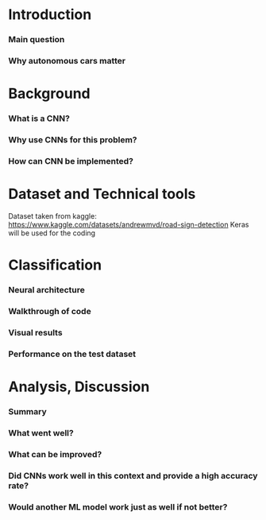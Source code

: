 # Introduction
### Main question
### Why autonomous cars matter

# Background
### What is a CNN?
### Why use CNNs for this problem?
### How can CNN be implemented?

# Dataset and Technical tools
Dataset taken from kaggle: https://www.kaggle.com/datasets/andrewmvd/road-sign-detection
Keras will be used for the coding

# Classification
### Neural architecture
### Walkthrough of code 
### Visual results
### Performance on the test dataset

# Analysis, Discussion
### Summary
### What went well?
### What can be improved?
### Did CNNs work well in this context and provide a high accuracy rate?
### Would another ML model work just as well if not better?
